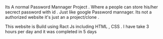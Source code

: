 Its A normal Password Mannager Project .
Where a people can store his/her secrect password with id .  Just like google Password mannager. 
Its not a authorized website it's just an a project/clone .


This website is Build using Ract Js including HTML , CSS .
I have take 3 hours per day and it was completed in  5 days 
